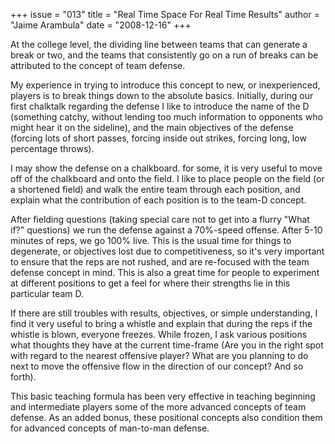 +++
issue = "013"
title = "Real Time Space For Real Time Results"
author = "Jaime Arambula"
date = "2008-12-16"
+++

At the college level, the dividing line between teams that can generate a
break or two, and the teams that consistently go on a run of breaks can be
attributed to the concept of team defense.  
  
My experience in trying to introduce this concept to new, or inexperienced,
players is to break things down to the absolute basics. Initially, during our
first chalktalk regarding the defense I like to introduce the name of the D
(something catchy, without lending too much information to opponents who might
hear it on the sideline), and the main objectives of the defense (forcing lots
of short passes, forcing inside out strikes, forcing long, low percentage
throws).  
  
I may show the defense on a chalkboard. for some, it is very useful to move
off of the chalkboard and onto the field. I like to place people on the field
(or a shortened field) and walk the entire team through each position, and
explain what the contribution of each position is to the team-D concept.  
  
After fielding questions (taking special care not to get into a flurry "What
if?" questions) we run the defense against a 70%-speed offense. After 5-10
minutes of reps, we go 100% live. This is the usual time for things to
degenerate, or objectives lost due to competitiveness, so it's very important
to ensure that the reps are not rushed, and are re-focused with the team
defense concept in mind. This is also a great time for people to experiment at
different positions to get a feel for where their strengths lie in this
particular team D.  
  
If there are still troubles with results, objectives, or simple understanding,
I find it very useful to bring a whistle and explain that during the reps if
the whistle is blown, everyone freezes. While frozen, I ask various positions
what thoughts they have at the current time-frame (Are you in the right spot
with regard to the nearest offensive player? What are you planning to do next
to move the offensive flow in the direction of our concept? And so forth).  
  
This basic teaching formula has been very effective in teaching beginning and
intermediate players some of the more advanced concepts of team defense. As an
added bonus, these positional concepts also condition them for advanced
concepts of man-to-man defense.
